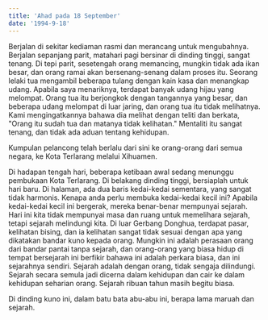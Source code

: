 ```yaml
---
title: 'Ahad pada 18 September'
date: '1994-9-18'
---
```


Berjalan di sekitar kediaman rasmi dan merancang untuk mengubahnya. Berjalan sepanjang parit, matahari pagi bersinar di dinding tinggi, sangat tenang. Di tepi parit, sesetengah orang memancing, mungkin tidak ada ikan besar, dan orang ramai akan bersenang-senang dalam proses itu. Seorang lelaki tua mengambil beberapa tulang dengan kain kasa dan menangkap udang. Apabila saya menariknya, terdapat banyak udang hijau yang melompat. Orang tua itu berjongkok dengan tangannya yang besar, dan beberapa udang melompat di luar jaring, dan orang tua itu tidak melihatnya. Kami mengingatkannya bahawa dia melihat dengan teliti dan berkata, "Orang itu sudah tua dan matanya tidak kelihatan." Mentaliti itu sangat tenang, dan tidak ada aduan tentang kehidupan.

Kumpulan pelancong telah berlalu dari sini ke orang-orang dari semua negara, ke Kota Terlarang melalui Xihuamen.

Di hadapan tengah hari, beberapa ketibaan awal sedang menunggu pembukaan Kota Terlarang. Di belakang dinding tinggi, bersiaplah untuk hari baru. Di halaman, ada dua baris kedai-kedai sementara, yang sangat tidak harmonis. Kenapa anda perlu membuka kedai-kedai kecil ini? Apabila kedai-kedai kecil ini bergerak, mereka benar-benar mempunyai sejarah. Hari ini kita tidak mempunyai masa dan ruang untuk memelihara sejarah, tetapi sejarah melindungi kita. Di luar Gerbang Donghua, terdapat pasar, kelihatan bising, dan ia kelihatan sangat tidak sesuai dengan apa yang dikatakan bandar kuno kepada orang. Mungkin ini adalah perasaan orang dari bandar pantai tanpa sejarah, dan orang-orang yang biasa hidup di tempat bersejarah ini berfikir bahawa ini adalah perkara biasa, dan ini sejarahnya sendiri. Sejarah adalah dengan orang, tidak sengaja dilindungi. Sejarah secara semula jadi dicerna dalam kehidupan dan cair ke dalam kehidupan seharian orang. Sejarah ribuan tahun masih begitu biasa.

Di dinding kuno ini, dalam batu bata abu-abu ini, berapa lama maruah dan sejarah.

